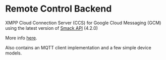 # Remote Control Backend
XMPP Cloud Connection Server (CCS) for Google Cloud Messaging (GCM) using the latest version of [Smack API](http://www.igniterealtime.org/projects/smack/) (4.2.0)

More info [here](https://developers.google.com/cloud-messaging/ccs).

Also contains an MQTT client implementation and a few simple device models.